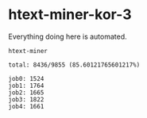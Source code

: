 # htext-miner-kor-3

Everything doing here is automated.

```
htext-miner

total: 8436/9855 (85.60121765601217%)

job0: 1524
job1: 1764
job2: 1665
job3: 1822
job4: 1661
```